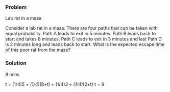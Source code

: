 ### Problem 

Lab rat in a maze 

Consider a lab rat in a maze. There are four paths that can be taken with equal probability. 
 Path A leads to exit in 5 minutes. 
 Path B leads back to start and takes 8 minutes.
 Path C leads to exit in 3 minutes and last
 Path D is 2 minutes long and leads back to start. 
What is the expected escape time of this poor rat from the maze?

### Solution 

9 mins 

t = (1/4)*5 +  (1/4)*(8+t) +  (1/4)*3  + (1/4)*(2+t)
t = 9

